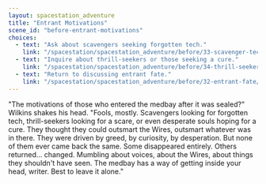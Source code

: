 ```yaml
---
layout: spacestation_adventure
title: "Entrant Motivations"
scene_id: "before-entrant-motivations"
choices:
  - text: "Ask about scavengers seeking forgotten tech."
    link: "/spacestation/spacestation_adventure/before/33-scavenger-tech-quest/"
  - text: "Inquire about thrill-seekers or those seeking a cure."
    link: "/spacestation/spacestation_adventure/before/34-thrill-seekers-cure-seekers/"
  - text: "Return to discussing entrant fate."
    link: "/spacestation/spacestation_adventure/before/32-entrant-fate/"
---
```


"The motivations of those who entered the medbay after it was sealed?" Wilkins shakes his head. "Fools, mostly. Scavengers looking for forgotten tech, thrill-seekers looking for a scare, or even desperate souls hoping for a cure. They thought they could outsmart the Wires, outsmart whatever was in there. They were driven by greed, by curiosity, by desperation. But none of them ever came back the same. Some disappeared entirely. Others returned... changed. Mumbling about voices, about the Wires, about things they shouldn't have seen. The medbay has a way of getting inside your head, writer. Best to leave it alone."
